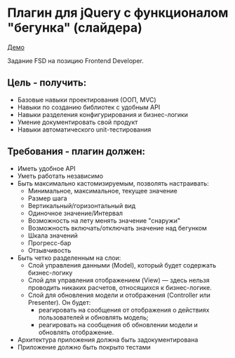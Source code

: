 # Плагин для jQuery с функционалом "бегунка" (слайдера)

[Демо](https://syuzi22.github.io/jquery-slider/)

Задание FSD на позицию Frontend Developer.

## Цель - получить:

- Базовые навыки проектирования (ООП, MVC)
- Навыки по созданию библиотек с удобным API
- Навыки разделения конфигурирования и бизнес-логики
- Умение документировать свой продукт
- Навыки автоматического unit-тестирования

## Требования - плагин должен:

- Иметь удобное API
- Уметь работать независимо
- Быть максимально кастомизируемым, позволять настраивать:
    * Минимальное, максимальное, текущее значение
    * Размер шага
    * Вертикальный/горизонтальный вид
    * Одиночное значение/Интервал
    * Возможность на лету менять значение "снаружи"
    * Возможность включать/отключать значение над бегунком
    * Шкала значений
    * Прогресс-бар
    * Отзывчивость
- Быть четко разделенным на слои:
    * Слой управления данными (Model), который будет содержать бизнес-логику
    * Слой для управления отображением (View) — здесь нельзя проводить никаких расчетов, относящихся к бизнес-логике.
    * Слой для обновления модели и отображения (Controller или Presenter). Он будет:
        * реагировать на сообщения от отображения о действиях пользователей и обновлять модель;
        * реагировать на сообщения об обновлении модели и обновлять отображение.
- Архитектура приложения должна быть задокументирована
- Приложение должно быть покрыто тестами
